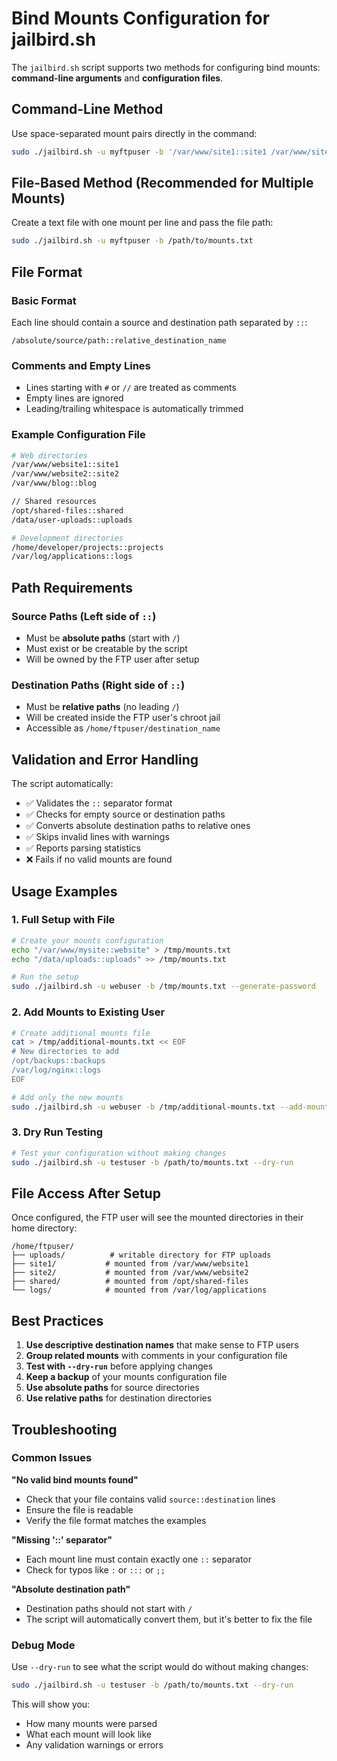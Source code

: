 # Bind Mounts Configuration for jailbird.sh

The `jailbird.sh` script supports two methods for configuring bind mounts: **command-line arguments** and **configuration files**.

## Command-Line Method

Use space-separated mount pairs directly in the command:

```bash
sudo ./jailbird.sh -u myftpuser -b '/var/www/site1::site1 /var/www/site2::site2'
```

## File-Based Method (Recommended for Multiple Mounts)

Create a text file with one mount per line and pass the file path:

```bash
sudo ./jailbird.sh -u myftpuser -b /path/to/mounts.txt
```

## File Format

### Basic Format
Each line should contain a source and destination path separated by `::`:
```
/absolute/source/path::relative_destination_name
```

### Comments and Empty Lines
- Lines starting with `#` or `//` are treated as comments
- Empty lines are ignored
- Leading/trailing whitespace is automatically trimmed

### Example Configuration File
```bash
# Web directories
/var/www/website1::site1
/var/www/website2::site2
/var/www/blog::blog

// Shared resources
/opt/shared-files::shared
/data/user-uploads::uploads

# Development directories
/home/developer/projects::projects
/var/log/applications::logs
```

## Path Requirements

### Source Paths (Left side of `::`)
- Must be **absolute paths** (start with `/`)
- Must exist or be creatable by the script
- Will be owned by the FTP user after setup

### Destination Paths (Right side of `::`)
- Must be **relative paths** (no leading `/`)
- Will be created inside the FTP user's chroot jail
- Accessible as `/home/ftpuser/destination_name`

## Validation and Error Handling

The script automatically:
- ✅ Validates the `::` separator format
- ✅ Checks for empty source or destination paths
- ✅ Converts absolute destination paths to relative ones
- ✅ Skips invalid lines with warnings
- ✅ Reports parsing statistics
- ❌ Fails if no valid mounts are found

## Usage Examples

### 1. Full Setup with File
```bash
# Create your mounts configuration
echo "/var/www/mysite::website" > /tmp/mounts.txt
echo "/data/uploads::uploads" >> /tmp/mounts.txt

# Run the setup
sudo ./jailbird.sh -u webuser -b /tmp/mounts.txt --generate-password
```

### 2. Add Mounts to Existing User
```bash
# Create additional mounts file
cat > /tmp/additional-mounts.txt << EOF
# New directories to add
/opt/backups::backups
/var/log/nginx::logs
EOF

# Add only the new mounts
sudo ./jailbird.sh -u webuser -b /tmp/additional-mounts.txt --add-mounts-only
```

### 3. Dry Run Testing
```bash
# Test your configuration without making changes
sudo ./jailbird.sh -u testuser -b /path/to/mounts.txt --dry-run
```

## File Access After Setup

Once configured, the FTP user will see the mounted directories in their home directory:

```
/home/ftpuser/
├── uploads/          # writable directory for FTP uploads
├── site1/           # mounted from /var/www/website1
├── site2/           # mounted from /var/www/website2
├── shared/          # mounted from /opt/shared-files
└── logs/            # mounted from /var/log/applications
```

## Best Practices

1. **Use descriptive destination names** that make sense to FTP users
2. **Group related mounts** with comments in your configuration file
3. **Test with `--dry-run`** before applying changes
4. **Keep a backup** of your mounts configuration file
5. **Use absolute paths** for source directories
6. **Use relative paths** for destination directories

## Troubleshooting

### Common Issues

**"No valid bind mounts found"**
- Check that your file contains valid `source::destination` lines
- Ensure the file is readable
- Verify the file format matches the examples

**"Missing '::' separator"**
- Each mount line must contain exactly one `::` separator
- Check for typos like `:` or `:::` or `;;`

**"Absolute destination path"**
- Destination paths should not start with `/`
- The script will automatically convert them, but it's better to fix the file

### Debug Mode
Use `--dry-run` to see what the script would do without making changes:
```bash
sudo ./jailbird.sh -u testuser -b /path/to/mounts.txt --dry-run
```

This will show you:
- How many mounts were parsed
- What each mount will look like
- Any validation warnings or errors 